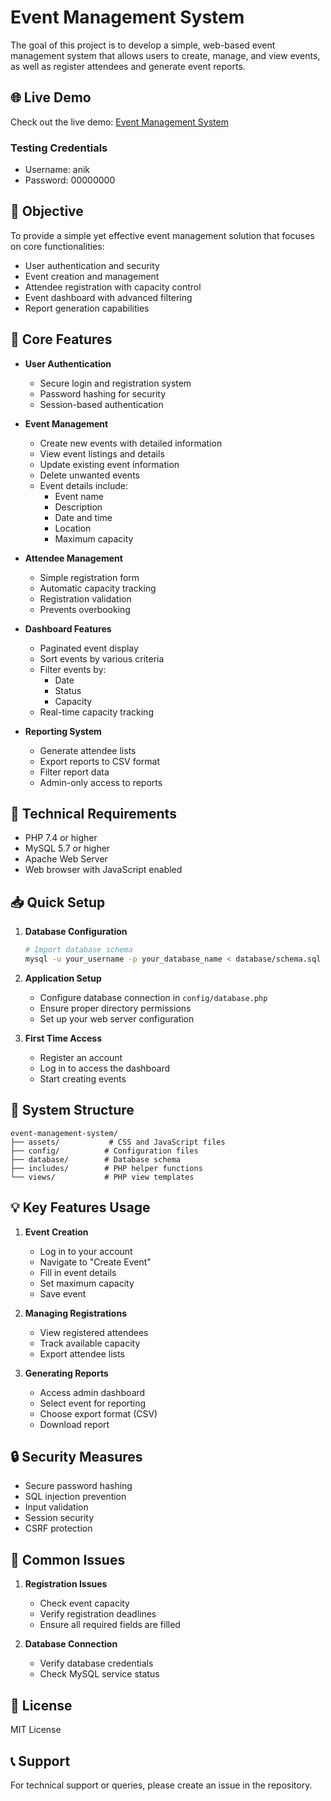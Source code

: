# Event Management System

The goal of this project is to develop a simple, web-based event management system that allows users to create, manage, and view events, as well as register attendees and generate event reports.


## 🌐 Live Demo

Check out the live demo: [Event Management System](http://evently.unaux.com/)

### Testing Credentials
- Username: anik
- Password: 00000000


## 🎯 Objective

To provide a simple yet effective event management solution that focuses on core functionalities:
- User authentication and security
- Event creation and management
- Attendee registration with capacity control
- Event dashboard with advanced filtering
- Report generation capabilities

## 🚀 Core Features

- **User Authentication**
  - Secure login and registration system
  - Password hashing for security
  - Session-based authentication
  
- **Event Management**
  - Create new events with detailed information
  - View event listings and details
  - Update existing event information
  - Delete unwanted events
  - Event details include:
    - Event name
    - Description
    - Date and time
    - Location
    - Maximum capacity
    
- **Attendee Management**
  - Simple registration form
  - Automatic capacity tracking
  - Registration validation
  - Prevents overbooking
  
- **Dashboard Features**
  - Paginated event display
  - Sort events by various criteria
  - Filter events by:
    - Date
    - Status
    - Capacity
  - Real-time capacity tracking
  
- **Reporting System**
  - Generate attendee lists
  - Export reports to CSV format
  - Filter report data
  - Admin-only access to reports

## 🔧 Technical Requirements

- PHP 7.4 or higher
- MySQL 5.7 or higher
- Apache Web Server
- Web browser with JavaScript enabled

## 📥 Quick Setup

1. **Database Configuration**
   ```bash
   # Import database schema
   mysql -u your_username -p your_database_name < database/schema.sql
   ```

2. **Application Setup**
   - Configure database connection in `config/database.php`
   - Ensure proper directory permissions
   - Set up your web server configuration

3. **First Time Access**
   - Register an account
   - Log in to access the dashboard
   - Start creating events

## 📁 System Structure

```
event-management-system/
├── assets/           # CSS and JavaScript files
├── config/          # Configuration files
├── database/        # Database schema
├── includes/        # PHP helper functions
└── views/           # PHP view templates
```

## 💡 Key Features Usage

1. **Event Creation**
   - Log in to your account
   - Navigate to "Create Event"
   - Fill in event details
   - Set maximum capacity
   - Save event

2. **Managing Registrations**
   - View registered attendees
   - Track available capacity
   - Export attendee lists

3. **Generating Reports**
   - Access admin dashboard
   - Select event for reporting
   - Choose export format (CSV)
   - Download report

## 🔒 Security Measures

- Secure password hashing
- SQL injection prevention
- Input validation
- Session security
- CSRF protection

## 🐛 Common Issues

1. **Registration Issues**
   - Check event capacity
   - Verify registration deadlines
   - Ensure all required fields are filled

2. **Database Connection**
   - Verify database credentials
   - Check MySQL service status

## 📝 License

MIT License

## 📞 Support

For technical support or queries, please create an issue in the repository.
